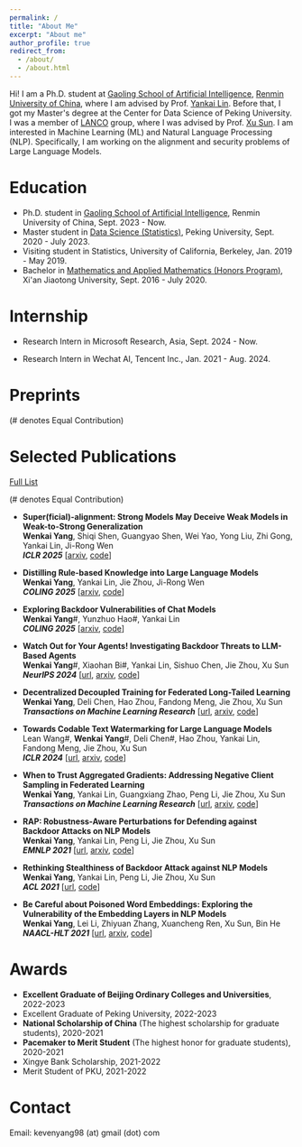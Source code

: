 ```yaml
---
permalink: /
title: "About Me"
excerpt: "About me"
author_profile: true
redirect_from: 
  - /about/
  - /about.html
---
```


Hi! I am a Ph.D. student at [Gaoling School of Artificial Intelligence](http://ai.ruc.edu.cn), [Renmin University of China](https://www.ruc.edu.cn), where I am advised by Prof. [Yankai Lin](https://linyankai.github.io). Before that, I got my Master's degree at the Center for Data Science of Peking University. I was a member of [LANCO](https://lancopku.github.io) group, where I was advised by Prof. [Xu Sun](https://xusun.org). I am interested in Machine Learning (ML) and Natural Language Processing (NLP). Specifically, I am working on the alignment and security problems of Large Language Models.

Education
======

* Ph.D. student in [Gaoling School of Artificial Intelligence](http://ai.ruc.edu.cn), Renmin University of China, Sept. 2023 - Now. 
* Master student in [Data Science (Statistics)](https://www.ds.pku.edu.cn), Peking University, Sept. 2020 - July 2023. 
* Visiting student in Statistics, University of California, Berkeley, Jan. 2019 - May 2019.
* Bachelor in [Mathematics and Applied Mathematics (Honors Program)](http://bjb.xjtu.edu.cn/info/1071/2192.htm), Xi'an Jiaotong University, Sept. 2016 - July 2020.

Internship
======
* Research Intern in Microsoft Research, Asia, Sept. 2024 - Now.

* Research Intern in Wechat AI, Tencent Inc., Jan. 2021 - Aug. 2024.


Preprints 
======

(# denotes Equal Contribution)





Selected Publications
======
[Full List](https://scholar.google.com/citations?user=8oNc9ZMAAAAJ&hl=en)

(# denotes Equal Contribution)

* **Super(ficial)-alignment: Strong Models May Deceive Weak Models in Weak-to-Strong Generalization**   
**Wenkai Yang**, Shiqi Shen, Guangyao Shen, Wei Yao, Yong Liu, Zhi Gong, Yankai Lin, Ji-Rong Wen   
***ICLR 2025*** [[arxiv](https://arxiv.org/pdf/2406.11431), [code](https://github.com/keven980716/weak-to-strong-deception)]

* **Distilling Rule-based Knowledge into Large Language Models**   
**Wenkai Yang**, Yankai Lin, Jie Zhou, Ji-Rong Wen   
***COLING 2025*** [[arxiv](https://arxiv.org/pdf/2311.08883.pdf), [code](https://github.com/RUCBM/rule-distillation)]

* **Exploring Backdoor Vulnerabilities of Chat Models**   
 **Wenkai Yang**#, Yunzhuo Hao#, Yankai Lin   
***COLING 2025*** [[arxiv](https://arxiv.org/pdf/2404.02406.pdf), [code](https://github.com/hychaochao/Chat-Models-Backdoor-Attacking)]

* **Watch Out for Your Agents! Investigating Backdoor Threats to LLM-Based Agents**   
**Wenkai Yang**#, Xiaohan Bi#, Yankai Lin, Sishuo Chen, Jie Zhou, Xu Sun   
***NeurIPS 2024*** [[url](https://neurips.cc/virtual/2024/poster/95425), [arxiv](https://arxiv.org/pdf/2402.11208.pdf), [code](https://github.com/lancopku/agent-backdoor-attacks)]

* **Decentralized Decoupled Training for Federated Long-Tailed Learning**   
**Wenkai Yang**, Deli Chen, Hao Zhou, Fandong Meng, Jie Zhou, Xu Sun   
***Transactions on Machine Learning Research*** [[url](https://openreview.net/forum?id=hw7inQwRxB), [arxiv](https://arxiv.org/pdf/2301.10394.pdf), [code]( https://github.com/keven980716/Federated_Learning_Experiments)]


* **Towards Codable Text Watermarking for Large Language Models**   
Lean Wang#, **Wenkai Yang**#, Deli Chen#, Hao Zhou, Yankai Lin, Fandong Meng, Jie Zhou, Xu Sun   
***ICLR 2024*** [[url](https://openreview.net/forum?id=JYu5Flqm9D), [arxiv](https://arxiv.org/pdf/2307.15992.pdf), [code](https://github.com/lancopku/codable-watermarking-for-llm)]



* **When to Trust Aggregated Gradients: Addressing Negative Client Sampling in Federated Learning**   
**Wenkai Yang**, Yankai Lin, Guangxiang Zhao, Peng Li, Jie Zhou, Xu Sun   
***Transactions on Machine Learning Research*** [[url](https://openreview.net/pdf?id=v73h3bYE2Z), [arxiv](https://arxiv.org/pdf/2301.10400.pdf), [code](https://github.com/lancopku/FedGLAD)]


* **RAP: Robustness-Aware Perturbations for Defending against Backdoor Attacks on NLP Models**   
**Wenkai Yang**, Yankai Lin, Peng Li, Jie Zhou, Xu Sun   
***EMNLP 2021*** [[url](https://aclanthology.org/2021.emnlp-main.659/), [arxiv](https://arxiv.org/pdf/2110.07831.pdf), [code](https://github.com/lancopku/RAP)]



* **Rethinking Stealthiness of Backdoor Attack against NLP Models**  
**Wenkai Yang**, Yankai Lin, Peng Li, Jie Zhou, Xu Sun  
***ACL 2021*** [[url](https://aclanthology.org/2021.acl-long.431), [code](https://github.com/lancopku/SOS)]


* **Be Careful about Poisoned Word Embeddings: Exploring the Vulnerability of the Embedding Layers in NLP Models**  
**Wenkai Yang**, Lei Li, Zhiyuan Zhang, Xuancheng Ren, Xu Sun, Bin He  
***NAACL-HLT 2021*** [[url](https://aclanthology.org/2021.naacl-main.165), [arxiv](https://arxiv.org/pdf/2103.15543.pdf), [code](https://github.com/lancopku/Embedding-Poisoning)] 






Awards
======

* **Excellent Graduate of Beijing Ordinary Colleges and Universities**, 2022-2023
* Excellent Graduate of Peking University, 2022-2023
* **National Scholarship of China** (The highest scholarship for graduate students), 2020-2021
* **Pacemaker to Merit Student** (The highest honor for graduate students), 2020-2021
* Xingye Bank Scholarship, 2021-2022
* Merit Student of PKU, 2021-2022

Contact
=====
Email: kevenyang98 (at) gmail (dot) com


